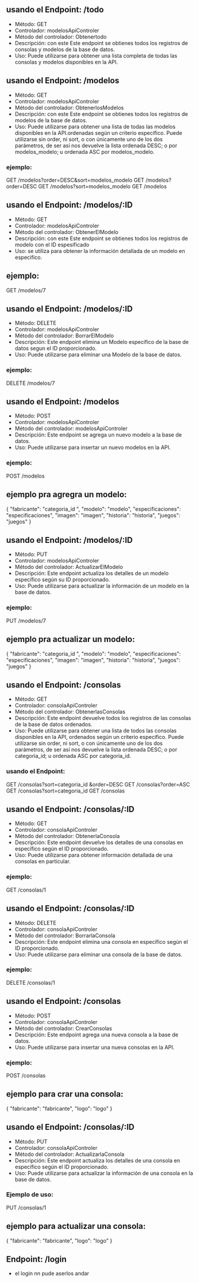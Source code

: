 ## usando el Endpoint: /todo

- Método: GET
- Controlador: modelosApiControler
- Método del controlador: Obtenertodo
- Descripción: con este Este endpoint se obtienes todos los registros de consolas y modelos de la base de datos.
- Uso: Puede utilizarse para obtener una lista completa de todas las consolas y modelos disponibles en la API.

## usando el Endpoint: /modelos

- Método: GET
- Controlador: modelosApiControler
- Método del controlador: ObtenerlosModelos
- Descripción: con este Este endpoint se obtienes todos los registros de modelos de la base de datos.
- Uso: Puede utilizarse para obtener una lista de todas las modelos disponibles en la API.ordenadas según un criterio específico. Puede utilizarse sin order, ni sort, o con únicamente uno de los dos parámetros, de ser así nos devuelve la lista ordenada DESC; o por modelos_modelo; u ordenada ASC por modelos_modelo.

### ejemplo:

GET /modelos?order=DESC&sort=modelos_modelo
GET /modelos?order=DESC
GET /modelos?sort=modelos_modelo
GET /modelos



## usando el Endpoint: /modelos/:ID

- Método: GET
- Controlador: modelosApiControler
- Método del controlador: ObtenerElModelo
- Descripción: con este Este endpoint se obtienes todos los registros de modelo con el ID espesificado
- Uso: se utiliza para obtener la información detallada de un modelo en especifico.

## ejemplo:

GET /modelos/7

## usando el Endpoint: /modelos/:ID

- Método: DELETE
- Controlador: modelosApiControler
- Método del controlador: BorrarElModelo
- Descripción: Este endpoint elimina un Modelo específico de la base de datos segun el ID proporcionado.
- Uso: Puede utilizarse para eliminar una Modelo de la base de datos.

### ejemplo:

DELETE /modelos/7

## usando el Endpoint: /modelos

- Método: POST
- Controlador: modelosApiControler
- Método del controlador: modelosApiControler
- Descripción: Este endpoint se agrega un nuevo modelo a la base de datos.
- Uso: Puede utilizarse para insertar un nuevo modelos en la API.

### ejemplo:

POST /modelos

## ejemplo pra agregra un modelo:

{
    "fabricante": "categoria_id ",
    "modelo": "modelo",
    "especificaciones": "especificaciones",
    "imagen": "imagen",
    "historia": "historia",
    "juegos": "juegos"
}

## usando el Endpoint: /modelos/:ID

- Método: PUT
- Controlador: modelosApiControler
- Método del controlador: ActualizarElModelo
- Descripción: Este endpoint actualiza los detalles de un modelo específico según su ID proporcionado.
- Uso: Puede utilizarse para actualizar la información de un modelo en la base de datos.

### ejemplo:

PUT /modelos/7

## ejemplo pra actualizar un modelo:

{
    "fabricante": "categoria_id ",
    "modelo": "modelo",
    "especificaciones": "especificaciones",
    "imagen": "imagen",
    "historia": "historia",
    "juegos": "juegos"
}

## usando el Endpoint: /consolas

- Método: GET
- Controlador: consolaApiControler
- Método del controlador: ObtenerlasConsolas
- Descripción: Este endpoint devuelve todos los registros de las consolas de la base de datos ordenados.
- Uso: Puede utilizarse para obtener una lista de todos las consolas disponibles en la API, ordenados según un criterio específico. Puede utilizarse sin order, ni sort, o con únicamente uno de los dos parámetros, de ser así nos devuelve la lista ordenada DESC; o por categoria_id; u ordenada ASC por categoria_id.

### usando el Endpoint:

GET /consolas?sort=categoria_id &order=DESC
GET /consolas?order=ASC
GET /consolas?sort=categoria_id 
GET /consolas


## usando el Endpoint: /consolas/:ID

- Método: GET
- Controlador: consolaApiControler
- Método del controlador: ObtenerlaConsola
- Descripción: Este endpoint devuelve los detalles de una consolas en específico según el ID proporcionado.
- Uso: Puede utilizarse para obtener información detallada de una consolas en particular.

### ejemplo:

GET /consolas/1

## usando el Endpoint: /consolas/:ID

- Método: DELETE
- Controlador: consolaApiControler
- Método del controlador: BorrarlaConsola
- Descripción: Este endpoint elimina una consola en específico según el ID proporcionado.
- Uso: Puede utilizarse para eliminar una consola de la base de datos.

### ejemplo:

DELETE /consolas/1

## usando el Endpoint: /consolas

- Método: POST
- Controlador: consolaApiControler
- Método del controlador: CrearConsolas
- Descripción: Este endpoint agrega una nueva consola a la base de datos.
- Uso: Puede utilizarse para insertar una nueva consolas en la API.

### ejemplo:

POST /consolas

## ejemplo para crar una consola:

{
    "fabricante": "fabricante",
    "logo": "logo"
}

## usando el Endpoint: /consolas/:ID

- Método: PUT
- Controlador: consolaApiControler
- Método del controlador: ActualizarlaConsola
- Descripción: Este endpoint actualiza los detalles de una consola en específico según el ID proporcionado.
- Uso: Puede utilizarse para actualizar la información de una consola en la base de datos.

### Ejemplo de uso:

PUT /consolas/1

## ejemplo para actualizar una consola:

{
    "fabricante": "fabricante",
    "logo": "logo"
}

## Endpoint: /login

- el login nn pude aserlos andar